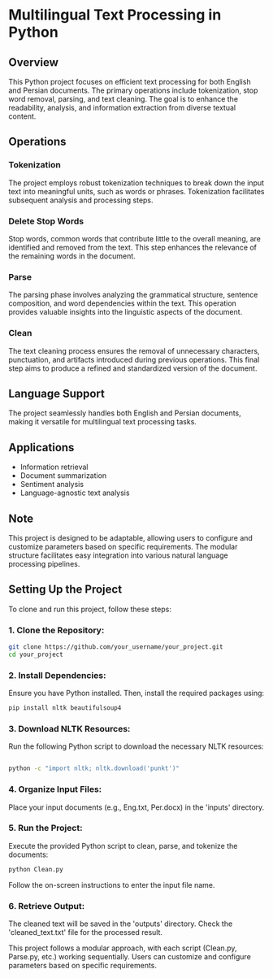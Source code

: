 # Multilingual Text Processing in Python

## Overview

This Python project focuses on efficient text processing for both English and Persian documents. The primary operations include tokenization, stop word removal, parsing, and text cleaning. The goal is to enhance the readability, analysis, and information extraction from diverse textual content.

## Operations

### Tokenization

The project employs robust tokenization techniques to break down the input text into meaningful units, such as words or phrases. Tokenization facilitates subsequent analysis and processing steps.

### Delete Stop Words

Stop words, common words that contribute little to the overall meaning, are identified and removed from the text. This step enhances the relevance of the remaining words in the document.

### Parse

The parsing phase involves analyzing the grammatical structure, sentence composition, and word dependencies within the text. This operation provides valuable insights into the linguistic aspects of the document.

### Clean

The text cleaning process ensures the removal of unnecessary characters, punctuation, and artifacts introduced during previous operations. This final step aims to produce a refined and standardized version of the document.

## Language Support

The project seamlessly handles both English and Persian documents, making it versatile for multilingual text processing tasks.

## Applications

- Information retrieval
- Document summarization
- Sentiment analysis
- Language-agnostic text analysis

## Note

This project is designed to be adaptable, allowing users to configure and customize parameters based on specific requirements. The modular structure facilitates easy integration into various natural language processing pipelines.

## Setting Up the Project

To clone and run this project, follow these steps:

### 1. Clone the Repository:

```bash
git clone https://github.com/your_username/your_project.git
cd your_project
```
### 2. Install Dependencies:

Ensure you have Python installed. Then, install the required packages using:

```bash
pip install nltk beautifulsoup4
```
### 3. Download NLTK Resources:

Run the following Python script to download the necessary NLTK resources:

```bash

python -c "import nltk; nltk.download('punkt')"
```
### 4. Organize Input Files:

Place your input documents (e.g., Eng.txt, Per.docx) in the 'inputs' directory.

### 5. Run the Project:

Execute the provided Python script to clean, parse, and tokenize the documents:
```bash
python Clean.py
```
Follow the on-screen instructions to enter the input file name.

### 6. Retrieve Output:

The cleaned text will be saved in the 'outputs' directory. Check the 'cleaned_text.txt' file for the processed result.

This project follows a modular approach, with each script (Clean.py, Parse.py, etc.) working sequentially. Users can customize and configure parameters based on specific requirements.